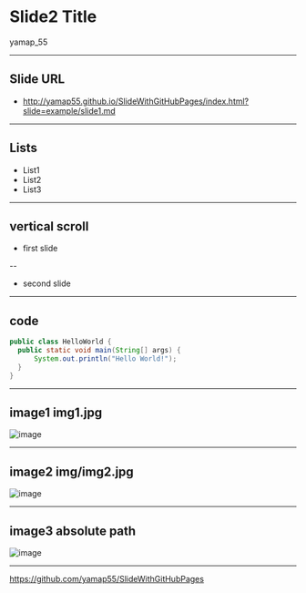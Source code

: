# Slide2 Title

yamap_55

---

## Slide URL
- http://yamap55.github.io/SlideWithGitHubPages/index.html?slide=example/slide1.md

---

## Lists

- List1
- List2
- List3

---

## vertical scroll

- first slide

--

- second slide

---

## code

```java
public class HelloWorld {
  public static void main(String[] args) {
      System.out.println("Hello World!");
  }
}
```

---

## image1 img1.jpg

![image](img1.jpg)

---

## image2 img/img2.jpg

![image](img/img2.jpg)

---

## image3 absolute path

![image](http://yamap55.github.io/Slide/20170827/img1.jpg)

---

https://github.com/yamap55/SlideWithGitHubPages
